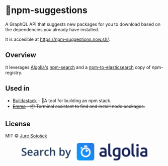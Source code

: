 # 🎯npm-suggestions

A GraphQL API that suggests new packages for you to download based on the dependencies you already have installed.

It is accesible at https://npm-suggestions.now.sh/.

## Overview

It leverages [Algolia's](https://www.algolia.com/) [npm-search](https://github.com/algolia/npm-search) and a [npm-to-elasticsearch](https://github.com/JureSotosek/npm-to-elasticsearch) copy of npm-registry.

## Used in

- [Buildastack](https://github.com/JureSotosek/buildastack) - 🥞A tool for building an npm stack.
- ~~[Emma](https://github.com/maticzav/emma-cli) - 📦 Terminal assistant to find and install node packages.~~

## License

MIT © [Jure Sotošek](https://github.com/juresotosek)

<p align="center"><a href="https://www.algolia.com"><img src="media/algolia.svg" width="400" /></a></p>
